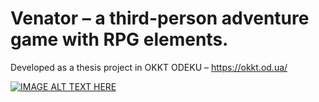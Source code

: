 # Venator – a third-person adventure game with RPG elements.
Developed as a thesis project in OKKT ODEKU – https://okkt.od.ua/

[![IMAGE ALT TEXT HERE](https://img.youtube.com/vi/AlEX8kSVttQ/0.jpg)](https://www.youtube.com/watch?v=AlEX8kSVttQ)
